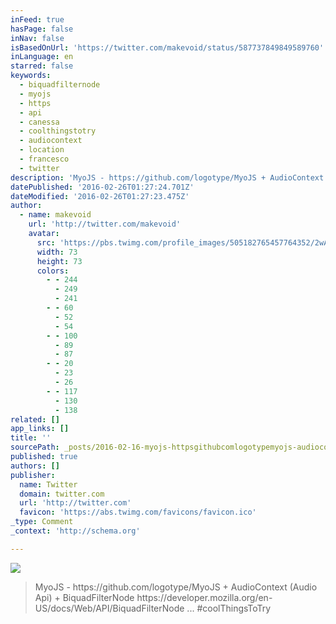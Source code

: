 ```yaml
---
inFeed: true
hasPage: false
inNav: false
isBasedOnUrl: 'https://twitter.com/makevoid/status/587737849849589760'
inLanguage: en
starred: false
keywords:
  - biquadfilternode
  - myojs
  - https
  - api
  - canessa
  - coolthingstotry
  - audiocontext
  - location
  - francesco
  - twitter
description: 'MyoJS - https://github.com/logotype/MyoJS + AudioContext (Audio Api) + BiquadFilterNode https://developer.mozilla.org/en-US/docs/Web/API/BiquadFilterNode ... #coolThingsToTry'
datePublished: '2016-02-26T01:27:24.701Z'
dateModified: '2016-02-26T01:27:23.475Z'
author:
  - name: makevoid
    url: 'http://twitter.com/makevoid'
    avatar:
      src: 'https://pbs.twimg.com/profile_images/505182765457764352/2wAnUl4N_bigger.jpeg'
      width: 73
      height: 73
      colors:
        - - 244
          - 249
          - 241
        - - 60
          - 52
          - 54
        - - 100
          - 89
          - 87
        - - 20
          - 23
          - 26
        - - 117
          - 130
          - 138
related: []
app_links: []
title: ''
sourcePath: _posts/2016-02-16-myojs-httpsgithubcomlogotypemyojs-audiocontext-au.md
published: true
authors: []
publisher:
  name: Twitter
  domain: twitter.com
  url: 'http://twitter.com'
  favicon: 'https://abs.twimg.com/favicons/favicon.ico'
_type: Comment
_context: 'http://schema.org'

---
```

![](https://the-grid-user-content.s3-us-west-2.amazonaws.com/8309c3cb-fbef-49d3-b004-97e3f169cd79.png)

> MyoJS - https&colon;&sol;&sol;github&period;com&sol;logotype&sol;MyoJS &plus; AudioContext &lpar;Audio Api&rpar; &plus; BiquadFilterNode https&colon;&sol;&sol;developer&period;mozilla&period;org&sol;en-US&sol;docs&sol;Web&sol;API&sol;BiquadFilterNode &period;&period;&period; &num;coolThingsToTry